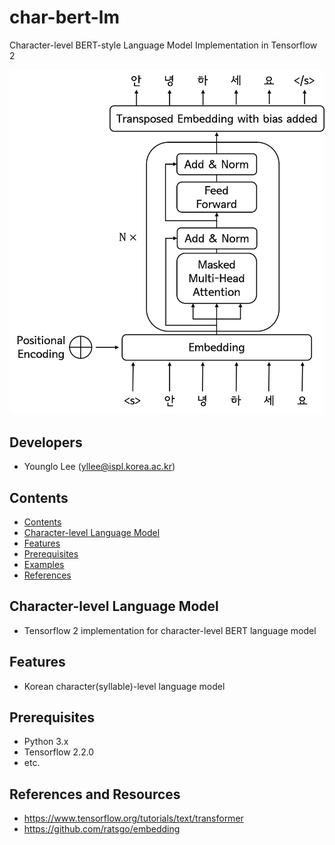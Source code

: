 # char-bert-lm
Character-level BERT-style Language Model Implementation in Tensorflow 2

<center><img src="./image/pic1.png"></center>


## Developers
* Younglo Lee (yllee@ispl.korea.ac.kr)

## Contents
  * [Contents](#contents)
  * [Character-level Language Model](#languagemodel)
  * [Features](#features)
  * [Prerequisites](#prerequisites)
  * [Examples](#examples)
  * [References](#references)
    
## Character-level Language Model
- Tensorflow 2 implementation for character-level BERT language model

## Features
- Korean character(syllable)-level language model

## Prerequisites
- Python 3.x
- Tensorflow 2.2.0
- etc.

## References and Resources
- https://www.tensorflow.org/tutorials/text/transformer
- https://github.com/ratsgo/embedding
